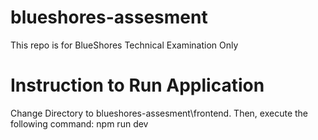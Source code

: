 # blueshores-assesment
 This repo is for BlueShores Technical Examination Only

# Instruction to Run Application
 Change Directory to blueshores-assesment\frontend.
 Then, execute the following command: npm run dev